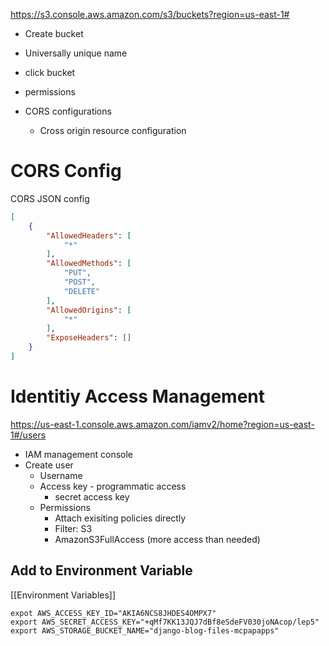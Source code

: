https://s3.console.aws.amazon.com/s3/buckets?region=us-east-1#

- Create bucket
- Universally unique name

- click bucket
- permissions
- CORS configurations
	- Cross origin resource configuration

# CORS Config

CORS JSON config

```JSON
[
    {
        "AllowedHeaders": [
            "*"
        ],
        "AllowedMethods": [
            "PUT",
            "POST",
            "DELETE"
        ],
        "AllowedOrigins": [
            "*"
        ],
        "ExposeHeaders": []
    }
]
```


# Identitiy Access Management

https://us-east-1.console.aws.amazon.com/iamv2/home?region=us-east-1#/users

- IAM management console
- Create user
	- Username
	- Access key - programmatic access
		- secret access key
	- Permissions
		- Attach exisiting policies directly
		- Filter: S3
		- AmazonS3FullAccess (more access than needed)

## Add to Environment Variable

[[Environment Variables]]

```
expot AWS_ACCESS_KEY_ID="AKIA6NCS8JHDES4OMPX7"
export AWS_SECRET_ACCESS_KEY="+qMf7KK13JQJ7dBf8eSdeFV030joNAcop/lep5"
export AWS_STORAGE_BUCKET_NAME="django-blog-files-mcpapapps"
```




